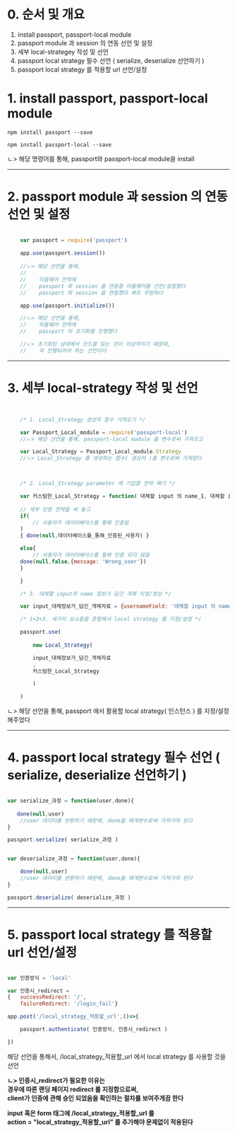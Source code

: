 # 0. 순서 및 개요   
   
1. install passport, passport-local module   
2. passport module 과 session 의 연동 선언 및 설정   
3. 세부 local-strategey 작성 및 선언   
4. passport local strategy 필수 선언 ( serialize, deserialize 선언하기 )   
5. passport local strategy 를 적용할 url 선언/설정   


# 1. install passport, passport-local module   
   
    npm install passport --save   
   
    npm install passport-local --save   
   
ㄴ> 해당 명령어를 통해, passport와 passport-local module을 install   
   
* * *
   
# 2. passport module 과 session 의 연동 선언 및 설정   

``` javascript
    
    var passport = require('passport')
    
    app.use(passport.session())
    
    //ㄴ> 해당 선언을 통해,
    //
    //    미들웨어 전역에
    //    passport 와 session 을 연동할 미들웨어를 선언/설정했다
    //    passport 와 session 을 연동했다 봐도 무방하다

    app.use(passport.initialize())

    //ㄴ> 해당 선언을 통해,
    //    미들웨어 전역에
    //    passport 의 초기화를 진행했다

    //ㄴ> 초기화된 상태에서 코드를 읽는 것이 이상적이기 때문에,
    //    꼭 진행되어야 하는 선언이다


```
   
* * *
   
# 3. 세부 local-strategy 작성 및 선언   
   
```javascript


    /* 1. Local_Strategy 생성자 함수 가져오기 */

    var Passport_Local_module = require('passport-local')
    //ㄴ> 해당 선언을 통해, passport-local module 을 변수로써 가져오고

    var Local_Strategy = Passport_Local_module.Strategy
    //ㄴ> Local_Strategy 를 생성하는 함수( 생성자 )를 변수로써 가져왔다   



    /* 2. Local_Strategy parameter 에 기입할 전략 짜기 */

    var 커스텀한_Local_Strategy = function( 대체할 input 의 name_1, 대체할 input의 name_2, done){
        
    // 세부 인증 전략을 써 놓고
    if(
        // 사용자가 데이터베이스를 통해 인증됨
    )
    { done(null,데이터베이스를_통해_인증된_사용자) }

    else{
        // 사용자가 데이터베이스를 통해 인증 되지 않음
    done(null,false,{message: 'Wrong_user'})
    }

    }

    /* 3. 대체할 input의 name 정보가 담긴 객체 지정/생성 */

    var input_대체정보가_담긴_객체자료 = {usernameField: '대체할 input 의 name_1', passwordField: '대체할 input의 name_2'}

    /* 1+2+3. 세가지 요소들을 혼합해서 local strategy 를 지정/설정 */

    passport.use(
        
        new Local_Strategy(

        input_대체정보가_담긴_객체자료
        ,
        커스텀한_Local_Strategy

        )

    )
```
ㄴ> 해당 선언을 통해, passport 에서 활용할 local strategy( 인스턴스 ) 를 지정/설정해주었다   
   
* * *
   
# 4. passport local strategy 필수 선언 ( serialize, deserialize 선언하기 )   
   
```javascript

var serialize_과정 = function(user,done){
   
   done(null,user)
    //user 데이터를 반환하기 때문에, done을 매개변수로써 가져가야 된다
}

passport.serialize( serialize_과정 )


var deserialize_과정 = function(user,done){

    done(null,user)
    //user 데이터를 반환하기 때문에, done을 매개변수로써 가져가야 된다
}

passport.deserialize( deserialize_과정 )

```
   
* * *
   
# 5. passport local strategy 를 적용할 url 선언/설정   
   
```javascript

var 인증방식 = 'local'

var 인증시_redirect = 
{   successRedirect: '/',
    failureRedirect: '/login_fail'}

app.post('/local_strategy_적용할_url',()=>{

    passport.authenticate( 인증방식, 인증시_redirect )

})
```   
해당 선언을 통해서, /local_strategy_적용할_url 에서 local strategy 를 사용할 것을 선언

**ㄴ> 인증시_redirect가 필요한 이유는**   
**경우에 따른 랜딩 페이지 redirect 를 지정함으로써,**   
**client가 인증에 관해 승인 되었음을 확인하는 절차를 보여주게끔 한다**   
   
**input 혹은 form 태그에 /local_strategy_적용할_url 를**   
**action = "local_strategy_적용할_url" 를 추가해야 문제없이 적용된다**
